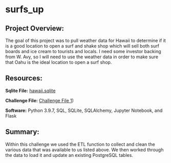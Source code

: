 # surfs_up

## Project Overview:

The goal of this project was to pull weather data for Hawaii to determine if it is a good location to open a surf and shake shop which will sell both surf boards and ice cream to tourists and locals. I need some investor backing from W. Avy, so I will need to use the weather data in order to make sure that Oahu is the ideal location to open a surf shop.

## Resources:

**Sqlite File:** [hawaii.sqlite](https://github.com/matthubb17/surfs_up/blob/main/hawaii.sqlite)

**Challenge File:** [Challenge File 1](https://github.com/matthubb17/surfs_up/blob/main/SurfsUp_Challenge.ipynb))

**Software:** Python 3.9.7, SQL, SQLite, SQLAlchemy, Jupyter Notebook, and Flask

## Summary:

Within this challenge we used the ETL function to collect and clean the various data that was available to us listed above. We then worked through the data to load it and update an existing PostgreSQL tables.
